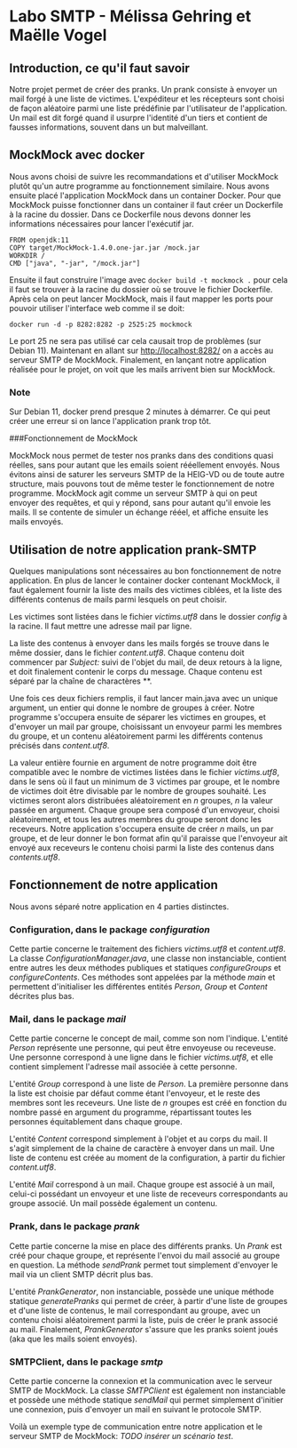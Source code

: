 # Labo SMTP - Mélissa Gehring et Maëlle Vogel

## Introduction, ce qu'il faut savoir

Notre projet permet de créer des pranks. Un prank consiste à envoyer un mail forgé à une liste de victimes. L'expéditeur et les récepteurs sont
choisi de façon aléatoire parmi une liste prédéfinie par l'utilisateur de l'application. Un mail est dit forgé quand il usurpre l'identité
d'un tiers et contient de fausses informations, souvent dans un but malveillant.

## MockMock avec docker

Nous avons choisi de suivre les recommandations et d'utiliser MockMock plutôt qu'un autre programme au fonctionnement similaire.
Nous avons ensuite placé l'application MockMock dans un container Docker. Pour que MockMock puisse fonctionner dans un container il faut créer 
un Dockerfile à la racine du dossier. Dans ce Dockerfile nous devons donner les informations nécessaires pour lancer l'exécutif jar.

    FROM openjdk:11
    COPY target/MockMock-1.4.0.one-jar.jar /mock.jar
    WORKDIR /
    CMD ["java", "-jar", "/mock.jar"]


Ensuite il faut construire l'image avec ``docker build -t mockmock .`` pour cela il faut se trouver à la racine du dossier
où se trouve le fichier Dockerfile.
Après cela on peut lancer MockMock, mais il faut mapper les ports pour pouvoir utiliser l'interface web comme il se doit:

``docker run -d -p 8282:8282 -p 2525:25 mockmock``

Le port 25 ne sera pas utilisé car cela causait trop de problèmes (sur Debian 11).
Maintenant en allant sur [http://localhost:8282/](http://localhost:8282/) on a accès au serveur SMTP de MockMock.
Finalement, en lançant notre application réalisée pour le projet, on voit que les mails arrivent bien sur MockMock.

### Note

Sur Debian 11, docker prend presque 2 minutes à démarrer. Ce qui peut créer une erreur si on lance l'application prank trop tôt.

###Fonctionnement de MockMock

MockMock nous permet de tester nos pranks dans des conditions quasi réelles, sans pour autant que les emails soient rééellement
envoyés. Nous évitons ainsi de saturer les serveurs SMTP de la HEIG-VD ou de toute autre structure, mais pouvons tout de même 
tester le fonctionnement de notre programme. MockMock agit comme un serveur SMTP à qui on peut envoyer des requêtes, et qui
y répond, sans pour autant qu'il envoie les mails. Il se contente de simuler un échange rééel, et affiche ensuite les mails 
envoyés.


## Utilisation de notre application prank-SMTP

Quelques manipulations sont nécessaires au bon fonctionnement de notre application. En plus de lancer le container docker contenant MockMock,
il faut également fournir la liste des mails des victimes ciblées, et la liste des différents contenus de mails parmi lesquels on peut choisir.

Les victimes sont listées dans le fichier *victims.utf8* dans le dossier *config* à la racine. Il faut mettre une adresse mail par ligne.

La liste des contenus à envoyer dans les mails forgés se trouve dans le même dossier, dans le fichier *content.utf8*. Chaque contenu doit commencer par 
*Subject:* suivi de l'objet du mail, de deux retours à la ligne, et doit finalement contenir le corps du message.
Chaque contenu est séparé par la chaîne de charactères  **.

Une fois ces deux fichiers remplis, il faut lancer main.java avec un unique argument, un entier qui donne le nombre de groupes à créer. Notre programme s'occupera ensuite
de séparer les victimes en groupes, et d'envoyer un mail par groupe, choisissant un envoyeur parmi les membres du groupe, et un contenu aléatoirement parmi les différents contenus
précisés dans *content.utf8*. 

La valeur entière fournie en argument de notre programme doit être compatible avec le nombre de victimes listées dans le fichier *victims.utf8*, 
dans le sens où il faut un minimum de 3 victimes par groupe,
et le nombre de victimes doit être divisable par le nombre de groupes souhaité.
Les victimes seront alors distribuées aléatoirement en *n* groupes, *n* la valeur passée en argument.
Chaque groupe sera composé d'un envoyeur, choisi aléatoirement, et tous les autres membres du groupe seront donc les receveurs.
Notre application s'occupera ensuite de créer *n* mails, un par groupe, et de leur donner le bon format afin qu'il paraisse que l'envoyeur ait envoyé
aux receveurs le contenu choisi parmi la liste des contenus dans *contents.utf8*.

## Fonctionnement de notre application

Nous avons séparé notre application en 4 parties distinctes. 

### Configuration, dans le package *configuration* 

Cette partie concerne le traitement des fichiers *victims.utf8*
et *content.utf8*. La classe *ConfigurationManager.java*, une classe non instanciable, contient entre autres les deux 
méthodes publiques et statiques *configureGroups* et *configureContents*. Ces méthodes sont appelées par la méthode *main* et permettent d'initialiser les différentes entités
*Person*, *Group* et *Content* décrites plus bas.

### Mail, dans le package *mail*

Cette partie concerne le concept de mail, comme son nom l'indique. L'entité *Person* représente une personne, qui peut être envoyeuse ou receveuse. Une 
personne correspond à une ligne dans le fichier *victims.utf8*, et elle contient simplement l'adresse mail associée à cette personne.

L'entité *Group* correspond à une liste de *Person*. La première personne dans la liste est choisie par défaut comme étant l'envoyeur, et le reste des membres
sont les receveurs. Une liste de *n* groupes est créé en fonction du nombre passé en argument du programme, répartissant toutes les personnes équitablement dans chaque groupe.

L'entité *Content* correspond simplement à l'objet et au corps du mail. Il s'agit simplement de la chaine de caractère à envoyer dans un mail. Une liste de contenu est créée
au moment de la configuration, à partir du fichier *content.utf8*.

L'entité *Mail* correspond à un mail. Chaque groupe est associé à un mail, celui-ci possédant un envoyeur et une liste de receveurs correspondants au groupe associé. 
Un mail possède également un contenu.

### Prank, dans le package *prank*

Cette partie concerne la mise en place des différents pranks.
Un *Prank* est créé pour chaque groupe, et représente l'envoi du mail associé au groupe en question. 
La méthode *sendPrank* permet tout simplement d'envoyer le mail via un client SMTP décrit plus bas.

L'entité *PrankGenerator*, non instanciable, possède une unique méthode statique *generatePranks* qui permet de créer, à partir
d'une liste de groupes et d'une liste de contenus, le mail correspondant au groupe, avec un contenu choisi aléatoirement parmi la liste,
puis de créer le prank associé au mail. Finalement,
*PrankGenerator* s'assure que les pranks soient joués (aka que les mails soient envoyés).

### SMTPClient, dans le package *smtp*

Cette partie concerne la connexion et la communication avec le serveur SMTP de MockMock.
La classe *SMTPClient* est également non instanciable et possède une méthode statique *sendMail* qui permet simplement d'initier une connexion, 
puis d'envoyer un mail en suivant le protocole SMTP.

Voilà un exemple type de communication entre notre application et le serveur SMTP de MockMock:
_TODO insérer un scénario test_.